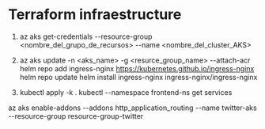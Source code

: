 # Terraform infraestructure 
1. az aks get-credentials --resource-group <nombre_del_grupo_de_recursos> --name <nombre_del_cluster_AKS>

 2. az aks update -n <aks_name> -g <resurce_group_name> --attach-acr <acrname>
helm repo add ingress-nginx https://kubernetes.github.io/ingress-nginx
helm repo update
helm install ingress-nginx ingress-nginx/ingress-nginx
 4. kubectl apply -k .
kubectl --namespace frontend-ns get services



az aks enable-addons --addons http_application_routing --name twitter-aks --resource-group resource-group-twitter

